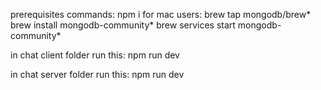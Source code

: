 prerequisites commands:
    npm i
    for mac users:
        brew tap mongodb/brew*
        brew install mongodb-community*
        brew services start mongodb-community*
    

in chat client folder run this:
    npm run dev

in chat server folder run this:
    npm run dev


